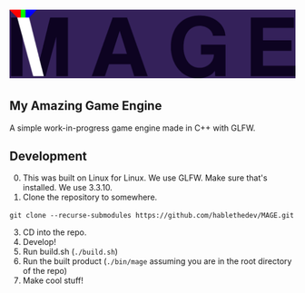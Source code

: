 # ![MAGE Logo](/images/fullmagelogo.png)
## My Amazing Game Engine

A simple work-in-progress game engine made in C++ with GLFW.

## Development

0. This was built on Linux for Linux. We use GLFW. Make sure that's installed. We use 3.3.10.  
1. Clone the repository to somewhere.

`git clone --recurse-submodules https://github.com/hablethedev/MAGE.git`

3. CD into the repo.
4. Develop!
5. Run build.sh (`./build.sh`)
6. Run the built product (`./bin/mage` assuming you are in the root directory of the repo)
7. Make cool stuff!
